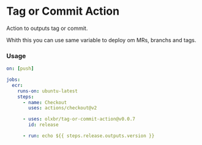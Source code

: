 # Tag or Commit Action

Action to outputs tag or commit.

Whith this you can use same variable to deploy om MRs, branchs and tags.

### Usage

```yaml
on: [push]

jobs:
  ecr:
    runs-on: ubuntu-latest
    steps:
      - name: Checkout
        uses: actions/checkout@v2

      - uses: olxbr/tag-or-commit-action@v0.0.7
        id: release

      - run: echo ${{ steps.release.outputs.version }}
```
